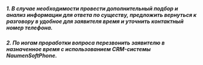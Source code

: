 ##### 1. В случае необходимости провести дополнительный подбор и анализ информации для ответа по существу, предложить вернуться к разговору в удобное для заявителя время и уточнить контактный номер телефона.
##### 2. По иогам проработки вопроса перезвонить заявителю в назначенное время с использованием CRM-системы NaumenSoftPhone.
